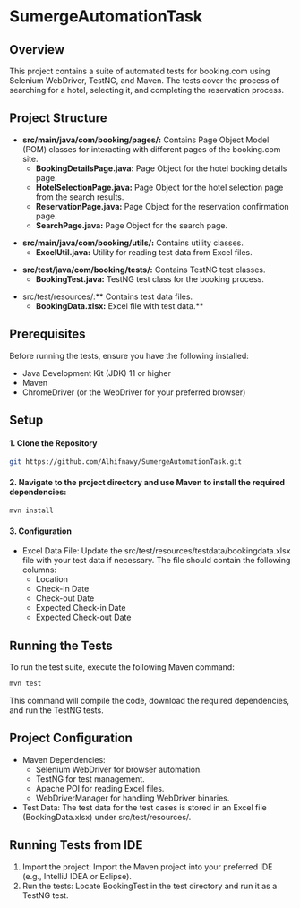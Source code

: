 # SumergeAutomationTask

## Overview

This project contains a suite of automated tests for booking.com using Selenium WebDriver, TestNG, and Maven. The
tests cover the process of searching for a hotel, selecting it, and completing the reservation process.

## Project Structure
- **src/main/java/com/booking/pages/:** Contains Page Object Model (POM) classes for interacting with different
  pages of the booking.com site.
  - **BookingDetailsPage.java:** Page Object for the hotel booking details page.
  - **HotelSelectionPage.java:** Page Object for the hotel selection page from the search results.
  - **ReservationPage.java:** Page Object for the reservation confirmation page.
  - **SearchPage.java:** Page Object for the search page.

* **src/main/java/com/booking/utils/:** Contains utility classes.
  - **ExcelUtil.java:** Utility for reading test data from Excel files.
- **src/test/java/com/booking/tests/:** Contains TestNG test classes.
  - **BookingTest.java:** TestNG test class for the booking process.
* src/test/resources/:** Contains test data files.
  - **BookingData.xlsx:** Excel file with test data.**


## Prerequisites

Before running the tests, ensure you have the following installed:

- Java Development Kit (JDK) 11 or higher
- Maven
- ChromeDriver (or the WebDriver for your preferred browser)

## Setup

#### 1. **Clone the Repository**

```bash
git https://github.com/Alhifnawy/SumergeAutomationTask.git
```
#### 2. **Navigate to the project directory and use Maven to install the required dependencies:**
    
```bash
mvn install
```   
#### 3. **Configuration**
- Excel Data File: Update the src/test/resources/testdata/bookingdata.xlsx file with your test data if necessary.
  The file should contain the following columns:
  - Location
  - Check-in Date
  - Check-out Date
  - Expected Check-in Date
  - Expected Check-out Date

## Running the Tests
To run the test suite, execute the following Maven command:

```bash
mvn test
```
This command will compile the code, download the required dependencies, and run the TestNG tests.

## Project Configuration
- Maven Dependencies:
  - Selenium WebDriver for browser automation.
  - TestNG for test management.
  - Apache POI for reading Excel files.
  - WebDriverManager for handling WebDriver binaries.
- Test Data: The test data for the test cases is stored in an Excel file (BookingData.xlsx) under src/test/resources/.

## Running Tests from IDE
1. Import the project: Import the Maven project into your preferred IDE (e.g., IntelliJ IDEA or Eclipse).
2. Run the tests: Locate BookingTest in the test directory and run it as a TestNG test.
